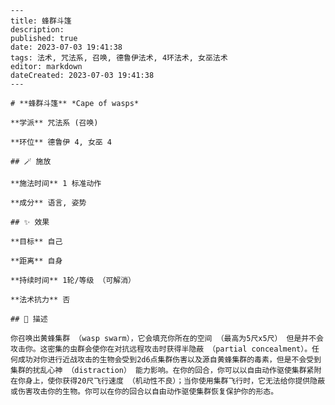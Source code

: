 
    ---
    title: 蜂群斗篷
    description: 
    published: true
    date: 2023-07-03 19:41:38
    tags: 法术, 咒法系, 召唤, 德鲁伊法术, 4环法术, 女巫法术
    editor: markdown
    dateCreated: 2023-07-03 19:41:38
    ---

    # **蜂群斗篷** *Cape of wasps*

    **学派** 咒法系 (召唤) 

    **环位** 德鲁伊 4, 女巫 4

    ## 🪄 施放

    **施法时间** 1 标准动作

    **成分** 语言, 姿势

    ## ✨ 效果 

    **目标** 自己 

    **距离** 自身  

    **持续时间** 1轮/等级 （可解消） 

    **法术抗力** 否

    ## 📖 描述

    你召唤出黄蜂集群 （wasp swarm），它会填充你所在的空间 （最高为5尺x5尺） 但是并不会攻击你。这密集的虫群会使你在对抗远程攻击时获得半隐蔽 （partial concealment）。任何成功对你进行近战攻击的生物会受到2d6点集群伤害以及源自黄蜂集群的毒素，但是不会受到集群的扰乱心神 （distraction） 能力影响。在你的回合，你可以以自由动作驱使集群紧附在你身上，使你获得20尺飞行速度 （机动性不良）；当你使用集群飞行时，它无法给你提供隐蔽或伤害攻击你的生物。你可以在你的回合以自由动作驱使集群恢复保护你的形态。
    
